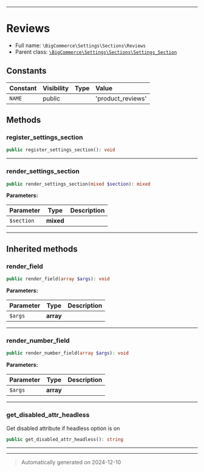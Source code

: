 ***

# Reviews





* Full name: `\BigCommerce\Settings\Sections\Reviews`
* Parent class: [`\BigCommerce\Settings\Sections\Settings_Section`](./Settings_Section.md)


## Constants

| Constant | Visibility | Type | Value |
|:---------|:-----------|:-----|:------|
|`NAME`|public| |&#039;product_reviews&#039;|


## Methods


### register_settings_section



```php
public register_settings_section(): void
```












***

### render_settings_section



```php
public render_settings_section(mixed $section): mixed
```








**Parameters:**

| Parameter | Type | Description |
|-----------|------|-------------|
| `$section` | **mixed** |  |





***


## Inherited methods


### render_field



```php
public render_field(array $args): void
```








**Parameters:**

| Parameter | Type | Description |
|-----------|------|-------------|
| `$args` | **array** |  |





***

### render_number_field



```php
public render_number_field(array $args): void
```








**Parameters:**

| Parameter | Type | Description |
|-----------|------|-------------|
| `$args` | **array** |  |





***

### get_disabled_attr_headless

Get disabled attribute if headless option is on

```php
public get_disabled_attr_headless(): string
```












***


***
> Automatically generated on 2024-12-10
